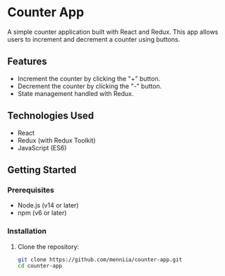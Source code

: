 # Counter App

A simple counter application built with React and Redux. This app allows users to increment and decrement a counter using buttons.

## Features

- Increment the counter by clicking the "+" button.
- Decrement the counter by clicking the "-" button.
- State management handled with Redux.

## Technologies Used

- React
- Redux (with Redux Toolkit)
- JavaScript (ES6)

## Getting Started

### Prerequisites

- Node.js (v14 or later)
- npm (v6 or later)

### Installation

1. Clone the repository:
   ```bash
   git clone https://github.com/menniia/counter-app.git
   cd counter-app
   ```
